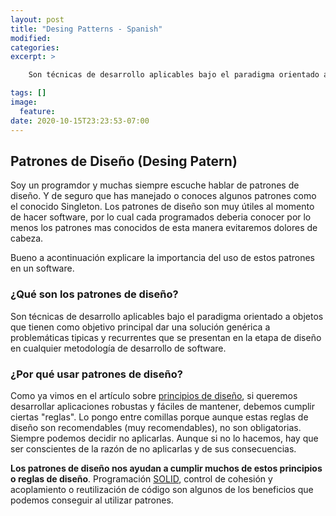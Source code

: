```yaml
---
layout: post
title: "Desing Patterns - Spanish"
modified:
categories:
excerpt: >

    Son técnicas de desarrollo aplicables bajo el paradigma orientado a objetos que tienen como objetivo principal dar una solución genérica a problemáticas tipicas y recurrentes que se presentan en la etapa de diseño en cualquier metodología de desarrollo de software.

tags: []
image:
  feature:
date: 2020-10-15T23:23:53-07:00
---
```


## Patrones de Diseño (Desing Patern)

Soy un programdor y muchas siempre escuche hablar de patrones de diseño.  Y de seguro que has manejado o conoces algunos patrones como el conocido Singleton. Los patrones de diseño son muy útiles al momento de hacer software, por lo cual cada programados deberia conocer por lo menos los patrones mas conocidos de esta manera evitaremos dolores de  cabeza.

Bueno a acontinuación explicare la importancia del uso de estos patrones  en un software.

### ¿Qué son los patrones de diseño?

Son técnicas de desarrollo aplicables bajo el paradigma orientado a objetos que tienen como objetivo principal dar una solución genérica a problemáticas tipicas y recurrentes que se presentan en la etapa de diseño en cualquier metodología de desarrollo de software.

### ¿Por qué usar patrones de diseño?

Como ya vimos en el artículo sobre [principios de diseño](https://www.genbetadev.com/metodologias-de-programacion/doce-principios-de-diseno-que-todo-desarrollador-deberia-conocer), si queremos desarrollar aplicaciones robustas y fáciles de mantener, debemos cumplir ciertas "reglas". Lo pongo entre comillas porque aunque estas reglas de diseño son recomendables (muy recomendables), no son obligatorias. Siempre podemos decidir no aplicarlas. Aunque si no lo hacemos, hay que ser conscientes de la razón de no aplicarlas y de sus consecuencias.

**Los patrones de diseño nos ayudan a cumplir muchos de estos principios o reglas de diseño**. Programación [SOLID](https://www.genbetadev.com/paradigmas-de-programacion/solid-cinco-principios-basicos-de-diseno-de-clases), control de cohesión y acoplamiento o reutilización de código son algunos de los beneficios que podemos conseguir al utilizar patrones.